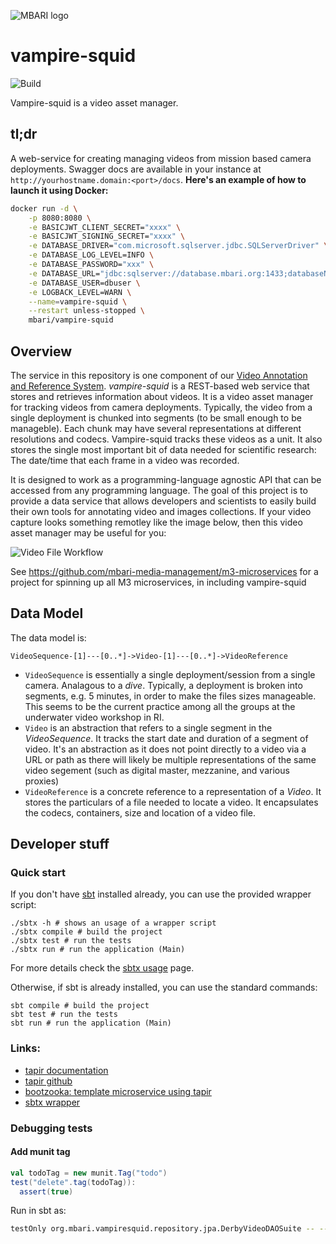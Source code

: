 ![MBARI logo](src/site/images/logo-mbari-3b.png)

# vampire-squid

![Build](https://github.com/mbari-org/vampire-squid/actions/workflows/scala.yml/badge.svg)

Vampire-squid is a video asset manager.

## tl;dr

A web-service for creating managing videos from mission based camera deployments. Swagger docs are available in your instance at `http://yourhostname.domain:<port>/docs`. __Here's an example of how to launch it using Docker:__

```bash
docker run -d \
    -p 8080:8080 \
    -e BASICJWT_CLIENT_SECRET="xxxx" \
    -e BASICJWT_SIGNING_SECRET="xxxx" \
    -e DATABASE_DRIVER="com.microsoft.sqlserver.jdbc.SQLServerDriver" \
    -e DATABASE_LOG_LEVEL=INFO \
    -e DATABASE_PASSWORD="xxx" \
    -e DATABASE_URL="jdbc:sqlserver://database.mbari.org:1433;databaseName=M3_ANNOTATIONS" \
    -e DATABASE_USER=dbuser \
    -e LOGBACK_LEVEL=WARN \
    --name=vampire-squid \
    --restart unless-stopped \
    mbari/vampire-squid
```

## Overview

The service in this repository is one component of our [Video Annotation and Reference System](https://github.com/mbari-org/m3-quickstart). _vampire-squid_ is a REST-based web service that stores and retrieves information about videos. It is a video asset manager for tracking videos from camera deployments. Typically, the video from a single deployment is chunked into segments (to be small enough to be manageble). Each chunk may have several representations at different resolutions and codecs. Vampire-squid tracks these videos as a unit. It also stores the single most important bit of data needed for scientific research: The date/time that each frame in a video was recorded.

It is designed to work as a programming-language agnostic API that can be accessed from any programming language. The goal of this project is to provide a data service that allows developers and scientists to easily build their own tools for annotating video and images collections. If your video capture looks something remotley like the image below, then this video asset manager may be useful for you:

![Video File Workflow](vampire-squid/src/site/images/digital_videos.png)

See <https://github.com/mbari-media-management/m3-microservices> for a project for spinning up all M3 microservices, in including vampire-squid

## Data Model

The data model is:

```
VideoSequence-[1]---[0..*]->Video-[1]---[0..*]->VideoReference 
```

- `VideoSequence` is essentially a single deployment/session from a single camera. Analagous to a _dive_. Typically, a deployment is broken into segments, e.g. 5 minutes, in order to make the files sizes manageable. This seems to be the current practice among all the groups at the underwater video workshop in RI. 
- `Video` is an abstraction that refers to a single segment in the _VideoSequence_. It tracks the start date and duration of a segment of video. It's an abstraction as it does not point directly to a video via a URL or path as there will likely be multiple representations of the same video segement (such as digital master, mezzanine, and various proxies)
- `VideoReference` is a concrete reference to a representation of a _Video_. It stores the particulars of a file needed to locate a video. It encapsulates the codecs, containers, size and location of a video file.

## Developer stuff

### Quick start

If you don't have [sbt](https://www.scala-sbt.org) installed already, you can use the provided wrapper script:

```shell
./sbtx -h # shows an usage of a wrapper script
./sbtx compile # build the project
./sbtx test # run the tests
./sbtx run # run the application (Main)
```

For more details check the [sbtx usage](https://github.com/dwijnand/sbt-extras#sbt--h) page.

Otherwise, if sbt is already installed, you can use the standard commands:

```shell
sbt compile # build the project
sbt test # run the tests
sbt run # run the application (Main)
```

### Links:

* [tapir documentation](https://tapir.softwaremill.com/en/latest/)
* [tapir github](https://github.com/softwaremill/tapir)
* [bootzooka: template microservice using tapir](https://softwaremill.github.io/bootzooka/)
* [sbtx wrapper](https://github.com/dwijnand/sbt-extras#installation)

### Debugging tests

#### Add munit tag

```scala
val todoTag = new munit.Tag("todo")
test("delete".tag(todoTag)):
  assert(true)
```

Run in sbt as:

```sh
testOnly org.mbari.vampiresquid.repository.jpa.DerbyVideoDAOSuite -- --include-tags=todo
```

